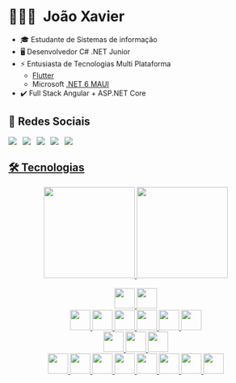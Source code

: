 # 👨🏻‍💻 &nbsp;João Xavier
  - 🎓 Estudante de Sistemas de informação
  - 🖥️ Desenvolvedor C# .NET Junior
  - ⚡ Entusiasta de Tecnologias Multi Plataforma
    - <a href="https://blog.geekhunter.com.br/flutter/">Flutter</a>
    - Microsoft <a href="https://docs.microsoft.com/pt-br/dotnet/maui/what-is-maui">.NET 6 MAUI</a>
  - ✔️ Full Stack Angular + ASP.NET Core

## 💬 Redes Sociais 
<div name="redessociais" align="center" style="display: flex; flex-wrap: wrap;">
  <a href="https://www.linkedin.com/in/joaofernandoxavier/" target="_blank">  
      <img src="https://img.shields.io/badge/LinkedIn-0e76a8?style=for-the-badge&logo=linkedin&logoColor=white&labelColor=0b5e86" >
  </a>
  &nbsp;&nbsp;&nbsp;
  <a href="mailto:joao_jfmx@outlook.com" target="_blank">
      <img src="https://img.shields.io/badge/Outlook-0e70c8?style=for-the-badge&logo=microsoftoutlook&logoColor=white&labelColor=0b5aa0">
  </a>
  &nbsp;&nbsp;&nbsp;
   <a href="https://www.instagram.com/joaoxavier.dev/" target="_blank">
      <img src="https://img.shields.io/badge/Instagram-E4805F?style=for-the-badge&logo=instagram&logoColor=white&labelColor=A03347">
   </a>
  &nbsp;&nbsp;&nbsp;
  <a href="https://www.youtube.com/channel/UCmuDm5HN4u2LjsbIZ0Tbikw" target="_blank">
    <img src="https://img.shields.io/badge/YouTube-FF0000?style=for-the-badge&logo=youtube&logoColor=white&labelColor=9c0507">
  </a>
  &nbsp;&nbsp;&nbsp;
   <a href="https://www.twitch.tv/joaoxavierdev" target="_blank">
      <img src="https://img.shields.io/badge/Twitch-9146FF?style=for-the-badge&logo=twitch&logoColor=white&labelColor=692BC5">
</div>

  ## 🛠 Tecnologias 

<div align="center">
  <a href="https://github.com/joaojfmx">
  <img height="180em" src="https://github-readme-stats.vercel.app/api/top-langs/?username=joaojfmx&layout=compact&langs_count=5&theme=city_lights"/>
  <img height="180em" src="https://github-readme-stats.vercel.app/api?username=joaojfmx&show_icons=true&theme=city_lights&include_all_commits=true&count_private=true"/>
  <!--<img src="https://github-readme-stats.vercel.app/api/top-langs/?username=joaojfmx&theme=city_lights"/>-->
</div>
  
<br>
  <div align="center">
    <img style="height: 40px;" src="https://img.shields.io/badge/Windows-0078D6?style=for-the-badge&logo=windows&logoColor=white">
    <img style="height: 40px;" src="https://img.shields.io/badge/Android-3DDC84?style=for-the-badge&logo=android&logoColor=white">
    <br>
    <img style="height: 40px;" src="https://img.shields.io/badge/C%23-512BD4?style=for-the-badge&logo=c-sharp&logoColor=white">
    <img style="height: 40px;" src="https://img.shields.io/badge/.NET Core-5C2D91?style=for-the-badge&logo=.net&logoColor=white">
    <img style="height: 40px;" src="https://img.shields.io/badge/ASP.NET-512BD4?style=for-the-badge&logo=.net&label=">
    <img style="height: 40px;" src="https://img.shields.io/badge/Angular-DD0031?style=for-the-badge&logo=angular&label=">
    <img style="height: 40px;" src="https://img.shields.io/badge/Flutter-512BD4?style=for-the-badge&logo=flutter&label=&link=.&logoWidth=0" >
    <img style="height: 40px;" src="https://img.shields.io/badge/-Ionic-3880FF?style=for-the-badge&logo=ionic&logoColor=white">
    <br>
    <img style="height: 40px;" src="https://img.shields.io/badge/Microsoft%20Azure-0089D6?style=for-the-badge&logo=microsoft-azure&logoColor=white">
    <img style="height: 40px;" src="https://img.shields.io/badge/firebase-%23039BE5.svg?style=for-the-badge&logo=firebase">
    <img style="height: 40px;" src="https://img.shields.io/badge/-SQL%20Server-CC2927?style=for-the-badge&logo=microsoft-sql-server&logoColor=white">
    <br>
    <img style="height: 40px;" src="https://img.shields.io/badge/-HTML5-E34F26?style=for-the-badge&logo=html5&logoColor=white">
    <img style="height: 40px;" src="https://img.shields.io/badge/-CSS3-1572B6?style=for-the-badge&logo=css3">
    <img style="height: 40px;" src="https://img.shields.io/badge/-Sass-CC6699?style=for-the-badge&logo=sass&logoColor=white">
    <img style="height: 40px;" src="https://img.shields.io/badge/javascript-%23323330.svg?style=for-the-badge&logo=javascript&logoColor=%23F7DF1E">
    <img style="height: 40px;" src="https://img.shields.io/badge/markdown-%23000000.svg?style=for-the-badge&logo=markdown&logoColor=white">
    <img style="height: 40px;" src="https://img.shields.io/badge/postgres-%23316192.svg?style=for-the-badge&logo=postgresql&logoColor=white">
    <img style="height: 40px;" src="https://img.shields.io/badge/Visual%20Studio-5C2D91.svg?style=for-the-badge&logo=visual-studio&logoColor=white">
    <img style="height: 40px;" src="https://img.shields.io/badge/netlify-%23000000.svg?style=for-the-badge&logo=netlify&logoColor=#00C7B7">
  </div>
 <!--
  <hr>

  <img style="height: 40px;" src="">
  <img style="height: 40px;" src="">
  <img style="height: 40px;" src="">
  <img style="height: 40px;" src="">
  <img style="height: 40px;" src="">
  -->

  

  <!--<div align="center">
    <img height="90" width="120" src="https://raw.githubusercontent.com/devicons/devicon/master/icons/csharp/csharp-original.svg">&nbsp;&nbsp;&nbsp;
    <img height="90" width="120" src="https://upload.wikimedia.org/wikipedia/commons/a/a3/.NET_Logo.svg">&nbsp;&nbsp;&nbsp;
    <img height="90" width="120" src="https://upload.wikimedia.org/wikipedia/commons/c/cf/Angular_full_color_logo.svg">&nbsp;&nbsp;&nbsp;
    <img height="90" width="120" src="https://cdn.jsdelivr.net/gh/devicons/devicon/icons/flutter/flutter-original.svg" />
  </div>-->


